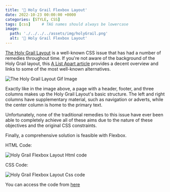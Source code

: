 ```yaml
---
title: '🎃 Holy Grail Flexbox Layout'
date: 2022-10-23 00:00:00 +0000
categories: [STYLE, CSS]
tags: [css]     # TAG names should always be lowercase
image:
  path: './../../../assets/img/holyGrail.png'
  alt: '🎃 Holy Grail Flexbox Layout'
---
```


[The Holy Grail Layout](https://en.wikipedia.org/wiki/Holy_grail_(web_design)) is a well-known CSS issue that has had a number of remedies throughout time. If you're not aware of the background of the Holy Grail layout, this [A List Apart article](https://www.digitalocean.com/community/tutorials/css-css-grid-holy-grail-layout) provides a decent overview and links to some of the most well-known alternatives.


![The Holy Grail Layout Gif Image](https://dev-to-uploads.s3.amazonaws.com/uploads/articles/921r9w1gpih1r2i7ru7q.gif)



Exactly like in the image above, a page with a header, footer, and three columns makes up the Holy Grail Layout's basic structure. The left and right columns have supplementary material, such as navigation or adverts, while the center column is home to the primary text.



Unfortunately, none of the traditional remedies to this issue have ever been able to completely achieve all of these aims due to the nature of these objectives and the original CSS constraints.

Finally, a comprehensive solution is feasible with Flexbox.


HTML Code: 

![Holy Grail Flexbox Layout Html code](https://dev-to-uploads.s3.amazonaws.com/uploads/articles/radnvqik6xvzgmc3breh.png)


CSS Code: 

![Holy Grail Flexbox Layout Css code](https://dev-to-uploads.s3.amazonaws.com/uploads/articles/dgl8xbag0hver9uok92p.png)


You can access the code from [here](https://codepen.io/Akr-am/pen/ZEBYWyX)





